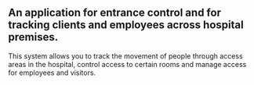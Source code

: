 An application for entrance control and for tracking clients and employees across hospital premises.
---
This system allows you to track the movement of people through access areas in the hospital, control access to certain rooms and manage access for employees and visitors.